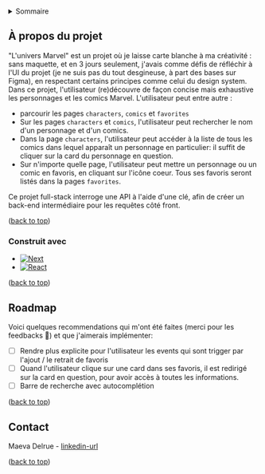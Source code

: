 <!-- Improved compatibility of back to top link: See: https://github.com/othneildrew/Best-README-Template/pull/73 -->

<a id="readme-top"></a>

<!--
*** Thanks for checking out the Best-README-Template. If you have a suggestion
*** that would make this better, please fork the repo and create a pull request
*** or simply open an issue with the tag "enhancement".
*** Don't forget to give the project a star!
*** Thanks again! Now go create something AMAZING! :D
-->

<!-- PROJECT SHIELDS -->

<!-- PROJECT LOGO -->
<br />

<!-- TABLE OF CONTENTS -->
<details>
  <summary>Sommaire</summary>
  <ol>
    <li>
      <a href="#about-the-project">À propos du projet</a>
      <ul>
        <li><a href="#built-with">Construit avec</a></li>
      </ul>
    </li>
    <li>
      <a href="#getting-started">Getting Started</a>
      <ul>
        <li><a href="#prerequisites">Prerequisites</a></li>
        <!-- <li><a href="#installation">Installation</a></li> -->
      </ul>
    </li>
    <li><a href="#usage">Usage</a></li>
    <li><a href="#roadmap">Roadmap</a></li>
    <!-- <li><a href="#contributing">Contributing</a></li>
    <li><a href="#license">License</a></li>
    <li><a href="#contact">Contact</a></li>
    <li><a href="#acknowledgments">Acknowledgments</a></li> -->
  </ol>
</details>

<!-- ABOUT THE PROJECT -->

## À propos du projet

"L'univers Marvel" est un projet où je laisse carte blanche à ma créativité : sans maquette, et en 3 jours seulement, j'avais comme défis de réfléchir à l'UI du projet (je ne suis pas du tout desgineuse, à part des bases sur Figma), en respectant certains principes comme celui du design system.
Dans ce projet, l'utilisateur (re)découvre de façon concise mais exhaustive les personnages et les comics Marvel.
L'utilisateur peut entre autre :

- parcourir les pages `characters`, `comics` et `favorites`
- Sur les pages `characters` et `comics`, l'utilisateur peut rechercher le nom d'un personnage et d'un comics.
- Dans la page `characters`, l'utilisateur peut accéder à la liste de tous les comics dans lequel apparaît un personnage en particulier: il suffit de cliquer sur la card du personnage en question.
- Sur n'importe quelle page, l'utilisateur peut mettre un personnage ou un comic en favoris, en cliquant sur l'icône coeur. Tous ses favoris seront listés dans la pages `favorites`.

Ce projet full-stack interroge une API à l'aide d'une clé, afin de créer un back-end intermédiaire pour les requêtes côté front.

<p text-align="right">(<a href="#readme-top">back to top</a>)</p>

### Construit avec

- [![Next][Next.js]][Next-url]
- [![React][React.js]][React-url]
<!-- - [![Vue][Vue.js]][Vue-url]
- [![Angular][Angular.io]][Angular-url]
- [![Svelte][Svelte.dev]][Svelte-url]
- [![Laravel][Laravel.com]][Laravel-url]
- [![Bootstrap][Bootstrap.com]][Bootstrap-url]
- [![JQuery][JQuery.com]][JQuery-url] -->

<p text-align="right">(<a href="#readme-top">back to top</a>)</p>

<!-- GETTING STARTED -->
<!--
## Getting Started

This is an example of how you may give instructions on setting up your project locally.
To get a local copy up and running follow these simple example steps.

### Prerequisites

This is an example of how to list things you need to use the software and how to install them.

- npm
  ```sh
  npm install npm@latest -g
  ```

<p text-align="right">(<a href="#readme-top">back to top</a>)</p> -->

<!-- USAGE EXAMPLES -->

<!-- ## Usage

Use this space to show useful examples of how a project can be used. Additional screenshots, code examples and demos work well in this space. You may also link to more resources.

_For more examples, please refer to the [Documentation](https://example.com)_

<p text-align="right">(<a href="#readme-top">back to top</a>)</p> -->

<!-- ROADMAP -->

## Roadmap

Voici quelques recommendations qui m'ont été faites (merci pour les feedbacks 🙏) et que j'aimerais implémenter:

- [ ] Rendre plus explicite pour l'utilisateur les events qui sont trigger par l'ajout / le retrait de favoris
- [ ] Quand l'utilisateur clique sur une card dans ses favoris, il est redirigé sur la card en question, pour avoir accès à toutes les informations.
- [ ] Barre de recherche avec autocomplétion
<!-- - [ ] Nested Feature -->

<p text-align="right">(<a href="#readme-top">back to top</a>)</p>

<!-- CONTACT -->

## Contact

<!-- Maeva Delrue - [@twitter_handle](https://twitter.com/twitter_handle) -->

Maeva Delrue - [linkedin-url](https://twitter.com/twitter_handle)

<p text-align="right">(<a href="#readme-top">back to top</a>)</p>

<!-- ACKNOWLEDGMENTS -->

<!-- MARKDOWN LINKS & IMAGES -->
<!-- https://www.markdownguide.org/basic-syntax/#reference-style-links -->

[contributors-shield]: https://img.shields.io/github/contributors/github_username/repo_name.svg?style=for-the-badge
[contributors-url]: https://github.com/github_username/repo_name/graphs/contributors
[forks-shield]: https://img.shields.io/github/forks/github_username/repo_name.svg?style=for-the-badge
[forks-url]: https://github.com/github_username/repo_name/network/members
[stars-shield]: https://img.shields.io/github/stars/github_username/repo_name.svg?style=for-the-badge
[stars-url]: https://github.com/github_username/repo_name/stargazers
[issues-shield]: https://img.shields.io/github/issues/github_username/repo_name.svg?style=for-the-badge
[issues-url]: https://github.com/github_username/repo_name/issues
[license-shield]: https://img.shields.io/github/license/github_username/repo_name.svg?style=for-the-badge
[license-url]: https://github.com/github_username/repo_name/blob/master/LICENSE.txt
[linkedin-shield]: https://img.shields.io/badge/-LinkedIn-black.svg?style=for-the-badge&logo=linkedin&colorB=555
[linkedin-url]: linkedin.com/in/maeva-d/
[product-screenshot]: images/screenshot.png
[Next.js]: https://img.shields.io/badge/next.js-000000?style=for-the-badge&logo=nextdotjs&logoColor=white
[Next-url]: https://nextjs.org/
[React.js]: https://img.shields.io/badge/React-20232A?style=for-the-badge&logo=react&logoColor=61DAFB
[React-url]: https://reactjs.org/
[Vue.js]: https://img.shields.io/badge/Vue.js-35495E?style=for-the-badge&logo=vuedotjs&logoColor=4FC08D
[Vue-url]: https://vuejs.org/
[Angular.io]: https://img.shields.io/badge/Angular-DD0031?style=for-the-badge&logo=angular&logoColor=white
[Angular-url]: https://angular.io/
[Svelte.dev]: https://img.shields.io/badge/Svelte-4A4A55?style=for-the-badge&logo=svelte&logoColor=FF3E00
[Svelte-url]: https://svelte.dev/
[Laravel.com]: https://img.shields.io/badge/Laravel-FF2D20?style=for-the-badge&logo=laravel&logoColor=white
[Laravel-url]: https://laravel.com
[Bootstrap.com]: https://img.shields.io/badge/Bootstrap-563D7C?style=for-the-badge&logo=bootstrap&logoColor=white
[Bootstrap-url]: https://getbootstrap.com
[JQuery.com]: https://img.shields.io/badge/jQuery-0769AD?style=for-the-badge&logo=jquery&logoColor=white
[JQuery-url]: https://jquery.com
